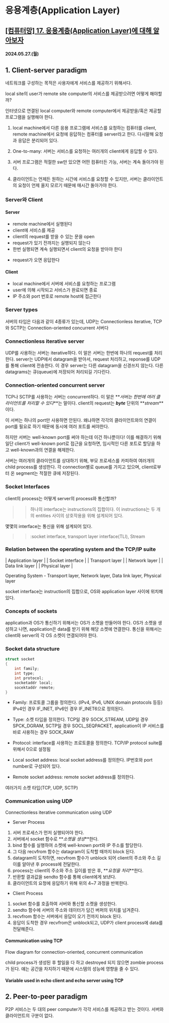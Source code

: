 # 응용계층(Application Layer)

## [[컴퓨터망] 17. 응용계층(Application Layer)에 대해 알아보자](https://velog.io/@yooniverseis/17.-%EC%9D%91%EC%9A%A9%EA%B3%84%EC%B8%B5Application-layer%EC%97%90-%EB%8C%80%ED%95%B4-%EC%95%8C%EC%95%84%EB%B3%B4%EC%9E%90)

#### 2024.05.27.(월)

## 1. Client-server paradigm

네트워크를 구성하는 목적은 사용자에게 서비스를 제공하기 위해서다.

local site의 user가 remote site computer의 서비스를 제공받으려면 어떻게 해야할까?

인터넷으로 연결된 local computer와 remote computer에서 제공받을/혹은 제공할 프로그램을 실행해야 한다.

1. local machine에서 다른 응용 프로그램에 서비스를 요청하는 컴퓨터를 client, remote machine에서 요청에 응답하는 컴퓨터를 server라고 한다. 다시말해 요청과 응답은 분리되어 있다.

2. One-to-many: 서버는 서비스를 요청하는 여러개의 client에게 응답할 수 있다.

3. 서버 프로그램은 적절한 sw만 있으면 어떤 컴퓨터든 가능, 서버는 계속 돌아가야 된다.

4. 클라이언트는 언제든 원하는 시간에 서비스를 요청할 수 있지만, 서버는 클라이언트의 요청이 언제 올지 모르기 때문에 매시간 돌아가야 한다.

### Server와 Client

#### Server

- remote machine에서 실행된다
- client에 서비스를 제공
- client의 request를 받을 수 있는 문을 open
- request가 있기 전까지는 실행되지 않는다
- 한번 실행되면 계속 실행되면서 client의 요청을 받아야 한다

* request가 오면 응답한다

#### Client

- local machine에서 서버에 서비스를 요청하는 프로그램
- user에 의해 시작되고 서비스가 완료되면 종료
- IP 주소와 port 번호로 remote host에 접근한다

### Server types

서버의 타입은 다음과 같이 4종류가 있는데,
UDP는 Connectionless iterative,
TCP와 SCTP는 Connection-oriented concurrent 서버다

### Connectionless iterative server

UDP를 사용하는 서버는 iterative하다.
이 말은 서버는 한번에 하나의 request를 처리한다.
server는 UDP에서 datagram을 받아서, request 처리하고, reponse를 UDP를 통해 client에 전송한다.
이 경우 server는 다른 datagram을 신경쓰지 않는다. 다른 datagrams는 큐(queue)에 저장되어 처리되길 기다린다.

### Connection-oriented concurrent server

TCP나 SCTP를 사용하는 서버는 concurrent하다.
이 말은 **_서버는 한번에 여러 클라이언트를 처리할 수 있다_**는 말이다.
client의 request는 **_byte_** 단위의 **_stream_**이다.

이 서버는 하나의 port만 사용하면 안된다. 왜냐하면 각각의 클라이언트와의 연결이 port를 필요로 하기 때문에 동시에 여러 포트를 써야한다.

하지만 서버는 well-known port를 써야 하는데 이건 하나뿐이다!
이를 해결하기 위해 일단 client가 well-known port로 접근을 요청하면,
임시적인 다른 포트로 할당을 하고 well-known과의 연결을 해제한다.

서버는 여러개의 클라이언트를 상대하기 위해, 부모 프로세스를 카피하여 여러개의 child process를 생성한다.
각 connection별로 queue를 가지고 있으며, client로부터 온 segment는 적절한 큐에 저장된다.

### Socket Interfaces

client의 process는 어떻게 server의 process와 통신할까?

> > 하나의 interface는 instructions의 집합이다. 이 instructions는 두 개의 entities 사이의 상호작용을 위해 설계되어 있다.

몇몇의 interface는 통신을 위해 설계되어 있다.

> > :socket interface, transport layer interface(TLI), Stream

### Relation between the operating system and the TCP/IP suite

| Application layer |
| Socket interface |
| Transport layer |
| Network layer |
| Data link layer |
| Physical layer |

Operating System - Transport layer, Network layer, Data link layer, Physical layer

socket interface는 instruction의 집합으로, OS와 application layer 사이에 위치해있다.

### Concepts of sockets

application과 OS가 통신하기 위해서는 OS가 소켓을 만들어야 한다.
OS가 소켓을 생성하고 나면, application은 data를 받기 위해 해당 소켓에 연결한다. 통신을 위해서는 client와 server의 각 OS 소켓이 연결되어야 한다.

### Socket data structure

```C
struct socket
{
    int family;
    int type;
    int protocol;
    socketaddr local;
    socektaddr remote;
}
```

- Family: 프로토콜 그룹을 정의한다. (IPv4, IPv6, UNIX domain protocols 등등) IPv4인 경우 IF_INET, IPv6인 경우 IF_INET6으로 정의된다.

- Type: 소켓 타입을 정의한다. TCP일 경우 SOCK_STREAM, UDP일 경우 SPCK_DGRAM, SCTP일 경우 SOCL_SEQPACKET, application이 IP 서비스를 바로 사용하는 경우 SOCK_RAW

- Protocol: interface를 사용하는 프로토콜을 정의한다. TCP/IP protocol suite를 위해서 0으로 설정됨

- Local socket address: local socket address를 정의한다. IP번호와 port number로 구성되어 있다.

- Remote socket address: remote socket address를 정의한다.

여러가지 소켓 타입(TCP, UDP, SCTP)

### Communication using UDP

Connectionless iterative communication using UDP

- Server Process

1. 서버 프로세스가 먼저 실행되어야 한다.
2. 서버에서 socket 함수로 **_소켓을 생성_**한다.
3. bind 함수를 실행하여 소켓에 well-known port와 IP 주소를 할당한다.
4. 그 다음 recvfrom 함수는 datagram이 도착할 때까지 block 된다.
5. datagram이 도착하면, recvfrom 함수가 unblock 되어 client의 주소와 주소 길이를 알아낸 후 process에 전달한다.
6. process는 client의 주소와 주소 길이를 받은 후, **_요청을 처리_**한다.
7. 반환할 결과값을 sendto 함수를 통해 client에게 보낸다.
8. 클라이언트의 요청에 응답하기 위해 위의 4~7 과정을 반복한다.

- Client Process

1. socket 함수를 호출하여 서버와 통신할 소켓을 생성한다.
2. sendto 함수에 서버의 주소와 데이터가 담긴 버퍼의 위치를 넘겨준다.
3. recvfrom 함수는 서버에서 응답이 오기 전까지 block 된다.
4. 응답이 도착한 경우 recvfrom은 unblock되고, UDP가 client process에 data를 전달해준다.

#### Communication using TCP

Flow diagram for connection-oriented, concurrent communication

child process가 생성된 후 할일을 다 하고 destroyed 되지 않으면 zombie process가 된다. 얘는 공간을 차지하기 때문에 시스템의 성능에 영향을 줄 수 있다.

#### Variable used in echo client and echo server using TCP

## 2. Peer-to-peer paradigm

P2P 서비스는 두 대의 peer computer가 각각 서비스를 제공하고 받는 것이다. 서버와 클라이언트의 구분이 없다.
